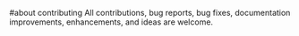 #about contributing
All contributions, bug reports, bug fixes, documentation improvements, enhancements, and ideas are welcome.
